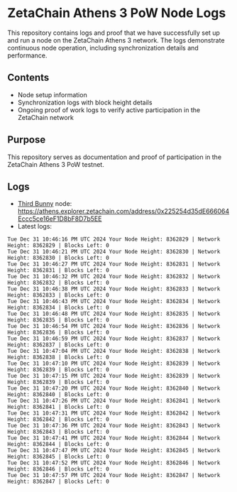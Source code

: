 # ZetaChain Athens 3 PoW Node Logs
This repository contains logs and proof that we have successfully set up and run a node on the ZetaChain Athens 3 network. The logs demonstrate continuous node operation, including synchronization details and performance.

## Contents
- Node setup information
- Synchronization logs with block height details
- Ongoing proof of work logs to verify active participation in the ZetaChain network

## Purpose
This repository serves as documentation and proof of participation in the ZetaChain Athens 3 PoW testnet.

## Logs

- [Third Bunny](https://thirdbunny.xyz/) node: https://athens.explorer.zetachain.com/address/0x225254d35dE666064Eccc5ce16eF1D8bF8D7b5EE
- Latest logs:
```
Tue Dec 31 10:46:16 PM UTC 2024 Your Node Height: 8362829 | Network Height: 8362829 | Blocks Left: 0
Tue Dec 31 10:46:21 PM UTC 2024 Your Node Height: 8362830 | Network Height: 8362830 | Blocks Left: 0
Tue Dec 31 10:46:27 PM UTC 2024 Your Node Height: 8362831 | Network Height: 8362831 | Blocks Left: 0
Tue Dec 31 10:46:32 PM UTC 2024 Your Node Height: 8362832 | Network Height: 8362832 | Blocks Left: 0
Tue Dec 31 10:46:38 PM UTC 2024 Your Node Height: 8362833 | Network Height: 8362833 | Blocks Left: 0
Tue Dec 31 10:46:43 PM UTC 2024 Your Node Height: 8362834 | Network Height: 8362834 | Blocks Left: 0
Tue Dec 31 10:46:48 PM UTC 2024 Your Node Height: 8362835 | Network Height: 8362835 | Blocks Left: 0
Tue Dec 31 10:46:54 PM UTC 2024 Your Node Height: 8362836 | Network Height: 8362836 | Blocks Left: 0
Tue Dec 31 10:46:59 PM UTC 2024 Your Node Height: 8362837 | Network Height: 8362837 | Blocks Left: 0
Tue Dec 31 10:47:04 PM UTC 2024 Your Node Height: 8362838 | Network Height: 8362838 | Blocks Left: 0
Tue Dec 31 10:47:10 PM UTC 2024 Your Node Height: 8362839 | Network Height: 8362839 | Blocks Left: 0
Tue Dec 31 10:47:15 PM UTC 2024 Your Node Height: 8362839 | Network Height: 8362839 | Blocks Left: 0
Tue Dec 31 10:47:20 PM UTC 2024 Your Node Height: 8362840 | Network Height: 8362840 | Blocks Left: 0
Tue Dec 31 10:47:26 PM UTC 2024 Your Node Height: 8362841 | Network Height: 8362841 | Blocks Left: 0
Tue Dec 31 10:47:31 PM UTC 2024 Your Node Height: 8362842 | Network Height: 8362842 | Blocks Left: 0
Tue Dec 31 10:47:36 PM UTC 2024 Your Node Height: 8362843 | Network Height: 8362843 | Blocks Left: 0
Tue Dec 31 10:47:41 PM UTC 2024 Your Node Height: 8362844 | Network Height: 8362844 | Blocks Left: 0
Tue Dec 31 10:47:47 PM UTC 2024 Your Node Height: 8362845 | Network Height: 8362845 | Blocks Left: 0
Tue Dec 31 10:47:52 PM UTC 2024 Your Node Height: 8362846 | Network Height: 8362846 | Blocks Left: 0
Tue Dec 31 10:47:57 PM UTC 2024 Your Node Height: 8362847 | Network Height: 8362847 | Blocks Left: 0
```
